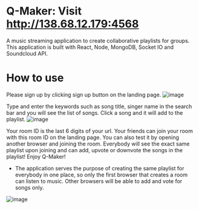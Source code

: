 # Q-Maker: Visit http://138.68.12.179:4568
A music streaming application to create collaborative playlists for groups. This application is built with React, Node, MongoDB, Socket IO and Soundcloud API. 

# How to use
Please sign up by clicking sign up button on the landing page.
![image](https://cloud.githubusercontent.com/assets/17713849/17637532/0a9f010a-6099-11e6-80be-2225a92d4b90.png)

Type and enter the keywords such as song title, singer name in the search bar and you will see the list of songs. Click a song and it will add to the playlist.
![image](https://cloud.githubusercontent.com/assets/17713849/17637530/0a9deb94-6099-11e6-8b8c-0cc30c649b4c.png)

Your room ID is the last 6 digits of your url. Your friends can join your room with this room ID on the landing page. You can also test it by opening another browser and joining the room. Everybody will see the exact same playlist upon joining and can add, upvote or downvote the songs in the playlist! Enjoy Q-Maker!

* The application serves the purpose of creating the same playlist for everybody in one place, so only the first browser that creates a room can listen to music. Other browsers will be able to add and vote for songs only. 

![image](https://cloud.githubusercontent.com/assets/17713849/17637531/0a9ec0aa-6099-11e6-9aca-76be80d7fc7c.png)
